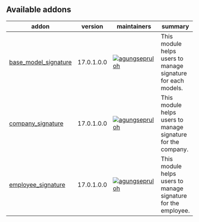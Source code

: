[//]: # (addons)

Available addons
----------------
addon | version | maintainers | summary
--- | --- | --- | ---
[base_model_signature](base_model_signature/) | 17.0.1.0.0 | [![agungsepruloh](https://github.com/agungsepruloh.png?size=30px)](https://github.com/agungsepruloh) | This module helps users to manage signature for each models.
[company_signature](company_signature/) | 17.0.1.0.0 | [![agungsepruloh](https://github.com/agungsepruloh.png?size=30px)](https://github.com/agungsepruloh) | This module helps users to manage signature for the company.
[employee_signature](employee_signature/) | 17.0.1.0.0 | [![agungsepruloh](https://github.com/agungsepruloh.png?size=30px)](https://github.com/agungsepruloh) | This module helps users to manage signature for the employee.

[//]: # (end addons)